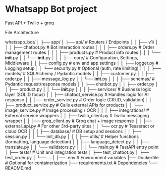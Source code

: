 # Whatsapp Bot project

Fast API + Twilio + groq


File Architecture

whatsapp_bot/
│
├── app/
│   ├── api/                     # Routers / Endpoints
│   │   ├── v1/
│   │   │   ├── chatbot.py       # Bot interaction routes
│   │   │   ├── orders.py        # Order management routes
│   │   │   ├── products.py      # Product info routes
│   │   │   └── __init__.py
│   │   └── __init__.py
│   │
│   ├── core/                    # Configuration, Settings, Middleware
│   │   ├── config.py            # env and app settings
│   │   ├── logger.py            # Logging setup
│   │   └── security.py          # Optional (auth, rate limiting)
│   │
│   ├── models/                  # SQLAlchemy / Pydantic models
│   │   ├── customer.py
│   │   ├── order.py
│   │   ├── message_log.py
│   │   └── __init__.py
│   │
│   ├── schemas/                 # Pydantic request/response models
│   │   ├── chatbot.py
│   │   ├── order.py
│   │   ├── product.py
│   │   └── __init__.py
│   │
│   ├── services/                # Business logic layer (SOLID focus)
│   │   ├── chatbot_service.py   # Handles logic for AI response
│   │   ├── order_service.py     # Order logic (CRUD, validation)
│   │   ├── product_service.py   # Calls external APIs for products
│   │   └── image_service.py     # Image processing / OCR
│   │
│   ├── integrations/            # External service wrappers
│   │   ├── twilio_client.py     # Twilio messaging wrapper
│   │   ├── groq_client.py       # Groq chat + image response
│   │   ├── external_api.py      # For other 3rd-party sites
│   │   └── ocr.py               # Tesseract or cloud OCR
│   │
│   ├── database/                # DB setup and sessions
│   │   ├── session.py
│   │   └── init_db.py
│   │
│   ├── utils/                   # Helper functions (formatting, language detection)
│   │   ├── language_detect.py
│   │   ├── translate.py
│   │   └── validators.py
│   │
│   └── main.py                  # FastAPI entry point
│
├── tests/                       # Unit and integration tests
│   ├── test_chatbot.py
│   ├── test_order.py
│   └── ...
│
├── .env                         # Environment variables
├── Dockerfile                   # Optional for containerization
├── requirements.txt             # Dependencies
└── README.md
